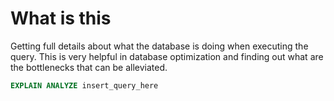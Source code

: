 # What is this
Getting full details about what the database is doing when executing the query. This is very helpful in database optimization and finding out what are the bottlenecks that can be alleviated.
```sql
EXPLAIN ANALYZE insert_query_here
```